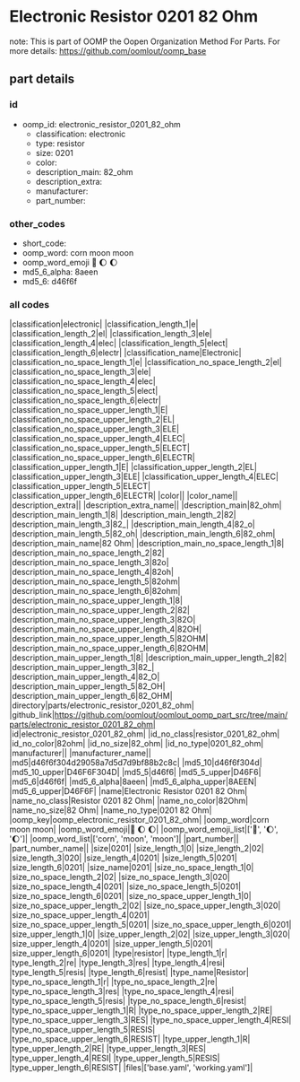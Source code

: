 # Electronic Resistor 0201 82 Ohm  

note: This is part of OOMP the Oopen Organization Method For Parts. For more details: https://github.com/oomlout/oomp_base

##  part details





### id
* oomp_id: electronic_resistor_0201_82_ohm
  * classification: electronic
  * type: resistor
  * size: 0201
  * color: 
  * description_main: 82_ohm
  * description_extra: 
  * manufacturer: 
  * part_number: 

### other_codes
* short_code: 
* oomp_word: corn moon moon
* oomp_word_emoji :corn: :moon: :moon:
* md5_6_alpha: 8aeen
* md5_6: d46f6f

### all codes 
|classification|electronic|
|classification_length_1|e|
|classification_length_2|el|
|classification_length_3|ele|
|classification_length_4|elec|
|classification_length_5|elect|
|classification_length_6|electr|
|classification_name|Electronic|
|classification_no_space_length_1|e|
|classification_no_space_length_2|el|
|classification_no_space_length_3|ele|
|classification_no_space_length_4|elec|
|classification_no_space_length_5|elect|
|classification_no_space_length_6|electr|
|classification_no_space_upper_length_1|E|
|classification_no_space_upper_length_2|EL|
|classification_no_space_upper_length_3|ELE|
|classification_no_space_upper_length_4|ELEC|
|classification_no_space_upper_length_5|ELECT|
|classification_no_space_upper_length_6|ELECTR|
|classification_upper_length_1|E|
|classification_upper_length_2|EL|
|classification_upper_length_3|ELE|
|classification_upper_length_4|ELEC|
|classification_upper_length_5|ELECT|
|classification_upper_length_6|ELECTR|
|color||
|color_name||
|description_extra||
|description_extra_name||
|description_main|82_ohm|
|description_main_length_1|8|
|description_main_length_2|82|
|description_main_length_3|82_|
|description_main_length_4|82_o|
|description_main_length_5|82_oh|
|description_main_length_6|82_ohm|
|description_main_name|82 Ohm|
|description_main_no_space_length_1|8|
|description_main_no_space_length_2|82|
|description_main_no_space_length_3|82o|
|description_main_no_space_length_4|82oh|
|description_main_no_space_length_5|82ohm|
|description_main_no_space_length_6|82ohm|
|description_main_no_space_upper_length_1|8|
|description_main_no_space_upper_length_2|82|
|description_main_no_space_upper_length_3|82O|
|description_main_no_space_upper_length_4|82OH|
|description_main_no_space_upper_length_5|82OHM|
|description_main_no_space_upper_length_6|82OHM|
|description_main_upper_length_1|8|
|description_main_upper_length_2|82|
|description_main_upper_length_3|82_|
|description_main_upper_length_4|82_O|
|description_main_upper_length_5|82_OH|
|description_main_upper_length_6|82_OHM|
|directory|parts/electronic_resistor_0201_82_ohm|
|github_link|https://github.com/oomlout/oomlout_oomp_part_src/tree/main/parts/electronic_resistor_0201_82_ohm|
|id|electronic_resistor_0201_82_ohm|
|id_no_class|resistor_0201_82_ohm|
|id_no_color|82ohm|
|id_no_size|82_ohm|
|id_no_type|0201_82_ohm|
|manufacturer||
|manufacturer_name||
|md5|d46f6f304d29058a7d5d7d9bf88b2c8c|
|md5_10|d46f6f304d|
|md5_10_upper|D46F6F304D|
|md5_5|d46f6|
|md5_5_upper|D46F6|
|md5_6|d46f6f|
|md5_6_alpha|8aeen|
|md5_6_alpha_upper|8AEEN|
|md5_6_upper|D46F6F|
|name|Electronic Resistor 0201 82 Ohm|
|name_no_class|Resistor 0201 82 Ohm|
|name_no_color|82Ohm|
|name_no_size|82 Ohm|
|name_no_type|0201 82 Ohm|
|oomp_key|oomp_electronic_resistor_0201_82_ohm|
|oomp_word|corn moon moon|
|oomp_word_emoji|:corn: :moon: :moon:|
|oomp_word_emoji_list|[':corn:', ':moon:', ':moon:']|
|oomp_word_list|['corn', 'moon', 'moon']|
|part_number||
|part_number_name||
|size|0201|
|size_length_1|0|
|size_length_2|02|
|size_length_3|020|
|size_length_4|0201|
|size_length_5|0201|
|size_length_6|0201|
|size_name|0201|
|size_no_space_length_1|0|
|size_no_space_length_2|02|
|size_no_space_length_3|020|
|size_no_space_length_4|0201|
|size_no_space_length_5|0201|
|size_no_space_length_6|0201|
|size_no_space_upper_length_1|0|
|size_no_space_upper_length_2|02|
|size_no_space_upper_length_3|020|
|size_no_space_upper_length_4|0201|
|size_no_space_upper_length_5|0201|
|size_no_space_upper_length_6|0201|
|size_upper_length_1|0|
|size_upper_length_2|02|
|size_upper_length_3|020|
|size_upper_length_4|0201|
|size_upper_length_5|0201|
|size_upper_length_6|0201|
|type|resistor|
|type_length_1|r|
|type_length_2|re|
|type_length_3|res|
|type_length_4|resi|
|type_length_5|resis|
|type_length_6|resist|
|type_name|Resistor|
|type_no_space_length_1|r|
|type_no_space_length_2|re|
|type_no_space_length_3|res|
|type_no_space_length_4|resi|
|type_no_space_length_5|resis|
|type_no_space_length_6|resist|
|type_no_space_upper_length_1|R|
|type_no_space_upper_length_2|RE|
|type_no_space_upper_length_3|RES|
|type_no_space_upper_length_4|RESI|
|type_no_space_upper_length_5|RESIS|
|type_no_space_upper_length_6|RESIST|
|type_upper_length_1|R|
|type_upper_length_2|RE|
|type_upper_length_3|RES|
|type_upper_length_4|RESI|
|type_upper_length_5|RESIS|
|type_upper_length_6|RESIST|
|files|['base.yaml', 'working.yaml']|
